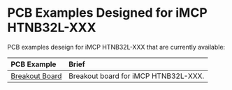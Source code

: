 # PCB Examples Designed for iMCP HTNB32L-XXX 

PCB examples deseign for iMCP HTNB32L-XXX that are currently available:

<div align="center">

| PCB Example |Brief |
|:-------------------|:---------------------------------------------------------------|
| [Breakout Board](HTNB32L-XXX-BreakouBoard-V2) | Breakout board for iMCP HTNB32L-XXX. |

</div>